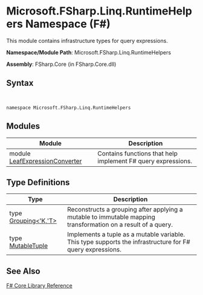 # Microsoft.FSharp.Linq.RuntimeHelpers Namespace (F#)

This module contains infrastructure types for query expressions.

**Namespace/Module Path**: Microsoft.FSharp.Linq.RuntimeHelpers

**Assembly**: FSharp.Core (in FSharp.Core.dll)


## Syntax


```


namespace Microsoft.FSharp.Linq.RuntimeHelpers

```



## Modules


|Module|Description|
|------|-----------|
|module [LeafExpressionConverter](http://msdn.microsoft.com/en-us/library/4c452e96-3036-4f0e-9008-72abe94c4ad6)|Contains functions that help implement F# query expressions.|

## Type Definitions


|Type|Description|
|----|-----------|
|type [Grouping&lt;'K,'T&gt;](http://msdn.microsoft.com/en-us/library/4a6ac4d6-5b30-44bb-b34d-c6773f86dedf)|Reconstructs a grouping after applying a mutable to immutable mapping transformation on a result of a query.|
|type [MutableTuple](http://msdn.microsoft.com/en-us/library/e7deda0a-f18d-44a0-a5b9-2c7e34107f5f)|Implements a tuple as a mutable variable. This type supports the infrastructure for F# query expressions.|

## See Also
[F&#35; Core Library Reference](FSharp-Core-Library-Reference.md)

